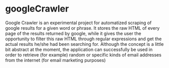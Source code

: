 googleCrawler
=============

Google Crawler is an experimental project for automatized scraping of google results for a given word or phrase. It stores the raw HTML of every page of the results returned by google, while it gives the user the opportunity to filter this raw HTML through regular expressions and get the actual results he/she had been searching for. Although the concept is a little bit abstract at the moment, the application can successfully be used in order to retrieve (for example) random or specific kinds of email addresses from the internet (for email marketing purposes)
